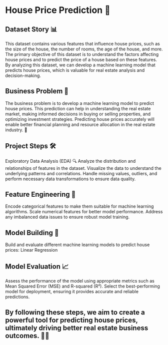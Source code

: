 # House Price Prediction  🚀

## Dataset Story 📊
This dataset contains various features that influence house prices, such as the size of the house, the number of rooms, the age of the house, and more. The primary objective of this dataset is to understand the factors affecting house prices and to predict the price of a house based on these features. By analyzing this dataset, we can develop a machine learning model that predicts house prices, which is valuable for real estate analysis and decision-making.

## Business Problem 💼
The business problem is to develop a machine learning model to predict house prices. This prediction can help in understanding the real estate market, making informed decisions in buying or selling properties, and optimizing investment strategies. Predicting house prices accurately will enable better financial planning and resource allocation in the real estate industry. 🌟

## Project Steps 🛠️
Exploratory Data Analysis (EDA) 🔍
Analyze the distribution and relationships of features in the dataset.
Visualize the data to understand the underlying patterns and correlations.
Handle missing values, outliers, and perform necessary data transformations to ensure data quality.

## Feature Engineering 🔧
Encode categorical features to make them suitable for machine learning algorithms.
Scale numerical features for better model performance.
Address any imbalanced data issues to ensure robust model training.

## Model Building 🤖
Build and evaluate different machine learning models to predict house prices:
Linear Regression

## Model Evaluation 📈
Assess the performance of the model using appropriate metrics such as Mean Squared Error (MSE) and R-squared (R²).
Select the best-performing model for deployment, ensuring it provides accurate and reliable predictions.

## By following these steps, we aim to create a powerful tool for predicting house prices, ultimately driving better real estate business outcomes. 🌟💼
